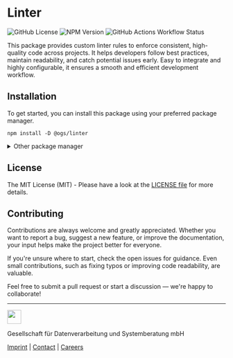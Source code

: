 # Linter

![GitHub License](https://img.shields.io/github/license/OGS-GmbH/linter)
![NPM Version](https://img.shields.io/npm/v/%40ogs-gmbh%2Flinter)
![GitHub Actions Workflow Status](https://img.shields.io/github/actions/workflow/status/OGS-GmbH/linter/main-deploy.yml)

This package provides custom linter rules to enforce consistent, high-quality code across projects. It helps developers follow best practices, maintain readability, and catch potential issues early. Easy to integrate and highly configurable, it ensures a smooth and efficient development workflow.

## Installation
To get started, you can install this package using your preferred package manager.
````shell
npm install -D @ogs/linter
````

<details>
<summary>Other package manager</summary>
<br />

````shell
yarn add -D @ogs/linter
````

````shell
pnpm install -D @ogs/linter
````

</details>

## License
The MIT License (MIT) - Please have a look at the [LICENSE file](https://github.com/OGS-GmbH/linter/blob/main/LICENSE) for more details.

## Contributing
Contributions are always welcome and greatly appreciated. Whether you want to report a bug, suggest a new feature, or improve the documentation, your input helps make the project better for everyone.

If you're unsure where to start, check the open issues for guidance. Even small contributions, such as fixing typos or improving code readability, are valuable.

Feel free to submit a pull request or start a discussion — we're happy to collaborate!

---

<a href="https://www.ogs.de/en/"><img src="https://www.ogs.de/fileadmin/templates/main/img/logo.png" height="32" /></a>
<p>Gesellschaft für Datenverarbeitung und Systemberatung mbH</p>

[Imprint](https://www.ogs.de/en/imprint/) | [Contact](https://www.ogs.de/en/contact/) | [Careers](https://www.ogs.de/en/about-ogs/#Careers)
